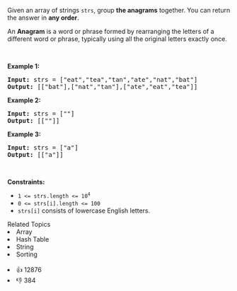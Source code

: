 <p>Given an array of strings <code>strs</code>, group <strong>the anagrams</strong> together. You can return the answer in <strong>any order</strong>.</p>

<p>An <strong>Anagram</strong> is a word or phrase formed by rearranging the letters of a different word or phrase, typically using all the original letters exactly once.</p>

<p>&nbsp;</p> 
<p><strong class="example">Example 1:</strong></p> 
<pre><strong>Input:</strong> strs = ["eat","tea","tan","ate","nat","bat"]
<strong>Output:</strong> [["bat"],["nat","tan"],["ate","eat","tea"]]
</pre>
<p><strong class="example">Example 2:</strong></p> 
<pre><strong>Input:</strong> strs = [""]
<strong>Output:</strong> [[""]]
</pre>
<p><strong class="example">Example 3:</strong></p> 
<pre><strong>Input:</strong> strs = ["a"]
<strong>Output:</strong> [["a"]]
</pre> 
<p>&nbsp;</p> 
<p><strong>Constraints:</strong></p>

<ul> 
 <li><code>1 &lt;= strs.length &lt;= 10<sup>4</sup></code></li> 
 <li><code>0 &lt;= strs[i].length &lt;= 100</code></li> 
 <li><code>strs[i]</code> consists of lowercase English letters.</li> 
</ul>

<div><div>Related Topics</div><div><li>Array</li><li>Hash Table</li><li>String</li><li>Sorting</li></div></div><br><div><li>👍 12876</li><li>👎 384</li></div>